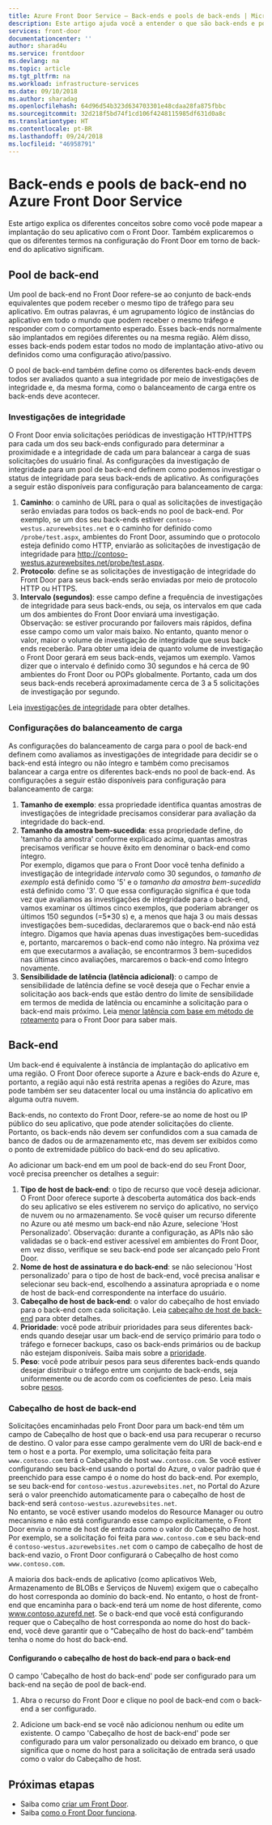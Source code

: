 ```yaml
---
title: Azure Front Door Service – Back-ends e pools de back-ends | Microsoft Docs
description: Este artigo ajuda você a entender o que são back-ends e pools de back-end para configuração do Front Door.
services: front-door
documentationcenter: ''
author: sharad4u
ms.service: frontdoor
ms.devlang: na
ms.topic: article
ms.tgt_pltfrm: na
ms.workload: infrastructure-services
ms.date: 09/10/2018
ms.author: sharadag
ms.openlocfilehash: 64d96d54b323d634703301e48cdaa28fa875fbbc
ms.sourcegitcommit: 32d218f5bd74f1cd106f4248115985df631d0a8c
ms.translationtype: HT
ms.contentlocale: pt-BR
ms.lasthandoff: 09/24/2018
ms.locfileid: "46958791"
---
```

# <a name="backends-and-backend-pools-in-azure-front-door-service"></a>Back-ends e pools de back-end no Azure Front Door Service
Este artigo explica os diferentes conceitos sobre como você pode mapear a implantação do seu aplicativo com o Front Door. Também explicaremos o que os diferentes termos na configuração do Front Door em torno de back-end do aplicativo significam.

## <a name="backend-pool"></a>Pool de back-end
Um pool de back-end no Front Door refere-se ao conjunto de back-ends equivalentes que podem receber o mesmo tipo de tráfego para seu aplicativo. Em outras palavras, é um agrupamento lógico de instâncias do aplicativo em todo o mundo que podem receber o mesmo tráfego e responder com o comportamento esperado. Esses back-ends normalmente são implantados em regiões diferentes ou na mesma região. Além disso, esses back-ends podem estar todos no modo de implantação ativo-ativo ou definidos como uma configuração ativo/passivo.

O pool de back-end também define como os diferentes back-ends devem todos ser avaliados quanto a sua integridade por meio de investigações de integridade e, da mesma forma, como o balanceamento de carga entre os back-ends deve acontecer.

### <a name="health-probes"></a>Investigações de integridade
O Front Door envia solicitações periódicas de investigação HTTP/HTTPS para cada um dos seu back-ends configurado para determinar a proximidade e a integridade de cada um para balancear a carga de suas solicitações do usuário final. As configurações da investigação de integridade para um pool de back-end definem como podemos investigar o status de integridade para seus back-ends de aplicativo. As configurações a seguir estão disponíveis para configuração para balanceamento de carga:

1. **Caminho**: o caminho de URL para o qual as solicitações de investigação serão enviadas para todos os back-ends no pool de back-end. Por exemplo, se um dos seu back-ends estiver `contoso-westus.azurewebsites.net` e o caminho for definido como `/probe/test.aspx`, ambientes do Front Door, assumindo que o protocolo esteja definido como HTTP, enviarão as solicitações de investigação de integridade para http://contoso-westus.azurewebsites.net/probe/test.aspx. 
2. **Protocolo**: define se as solicitações de investigação de integridade do Front Door para seus back-ends serão enviadas por meio de protocolo HTTP ou HTTPS.
3. **Intervalo (segundos)**: esse campo define a frequência de investigações de integridade para seus back-ends, ou seja, os intervalos em que cada um dos ambientes do Front Door enviará uma investigação. Observação: se estiver procurando por failovers mais rápidos, defina esse campo como um valor mais baixo. No entanto, quanto menor o valor, maior o volume de investigação de integridade que seus back-ends receberão. Para obter uma ideia de quanto volume de investigação o Front Door gerará em seus back-ends, vejamos um exemplo. Vamos dizer que o intervalo é definido como 30 segundos e há cerca de 90 ambientes do Front Door ou POPs globalmente. Portanto, cada um dos seus back-ends receberá aproximadamente cerca de 3 a 5 solicitações de investigação por segundo.

Leia [investigações de integridade](front-door-health-probes.md) para obter detalhes.

### <a name="load-balancing-settings"></a>Configurações do balanceamento de carga
As configurações do balanceamento de carga para o pool de back-end definem como avaliamos as investigações de integridade para decidir se o back-end está íntegro ou não íntegro e também como precisamos balancear a carga entre os diferentes back-ends no pool de back-end. As configurações a seguir estão disponíveis para configuração para balanceamento de carga:

1. **Tamanho de exemplo**: essa propriedade identifica quantas amostras de investigações de integridade precisamos considerar para avaliação da integridade do back-end.
2. **Tamanho da amostra bem-sucedida**: essa propriedade define, do 'tamanho da amostra' conforme explicado acima, quantas amostras precisamos verificar se houve êxito em denominar o back-end como íntegro. 
</br>Por exemplo, digamos que para o Front Door você tenha definido a investigação de integridade *intervalo* como 30 segundos, o *tamanho de exemplo* está definido como '5' e o *tamanho da amostra bem-sucedida* está definido como '3'. O que essa configuração significa é que toda vez que avaliamos as investigações de integridade para o back-end, vamos examinar os últimos cinco exemplos, que poderiam abranger os últimos 150 segundos (=5*30 s) e, a menos que haja 3 ou mais dessas investigações bem-sucedidas, declararemos que o back-end não está íntegro. Digamos que havia apenas duas investigações bem-sucedidas e, portanto, marcaremos o back-end como não íntegro. Na próxima vez em que executarmos a avaliação, se encontrarmos 3 bem-sucedidos nas últimas cinco avaliações, marcaremos o back-end como Íntegro novamente.
3. **Sensibilidade de latência (latência adicional)**: o campo de sensibilidade de latência define se você deseja que o Fechar envie a solicitação aos back-ends que estão dentro do limite de sensibilidade em termos de medida de latência ou encaminhe a solicitação para o back-end mais próximo. Leia [menor latência com base em método de roteamento](front-door-routing-methods.md#latency) para o Front Door para saber mais.

## <a name="backend"></a>Back-end
Um back-end é equivalente à instância de implantação do aplicativo em uma região. O Front Door oferece suporte a Azure e back-ends do Azure e, portanto, a região aqui não está restrita apenas a regiões do Azure, mas pode também ser seu datacenter local ou uma instância do aplicativo em alguma outra nuvem.

Back-ends, no contexto do Front Door, refere-se ao nome de host ou IP público do seu aplicativo, que pode atender solicitações do cliente. Portanto, os back-ends não devem ser confundidos com a sua camada de banco de dados ou de armazenamento etc, mas devem ser exibidos como o ponto de extremidade público do back-end do seu aplicativo.

Ao adicionar um back-end em um pool de back-end do seu Front Door, você precisa preencher os detalhes a seguir:

1. **Tipo de host de back-end**: o tipo de recurso que você deseja adicionar. O Front Door oferece suporte à descoberta automática dos back-ends do seu aplicativo se eles estiverem no serviço do aplicativo, no serviço de nuvem ou no armazenamento. Se você quiser um recurso diferente no Azure ou até mesmo um back-end não Azure, selecione 'Host Personalizado'. Observação: durante a configuração, as APIs não são validadas se o back-end estiver acessível em ambientes do Front Door, em vez disso, verifique se seu back-end pode ser alcançado pelo Front Door. 
2. **Nome de host de assinatura e do back-end**: se não selecionou 'Host personalizado' para o tipo de host de back-end, você precisa analisar e selecionar seu back-end, escolhendo a assinatura apropriada e o nome de host de back-end correspondente na interface do usuário.
3. **Cabeçalho de host de back-end**: o valor do cabeçalho de host enviado para o back-end com cada solicitação. Leia [cabeçalho de host de back-end](#hostheader) para obter detalhes.
4. **Prioridade**: você pode atribuir prioridades para seus diferentes back-ends quando desejar usar um back-end de serviço primário para todo o tráfego e fornecer backups, caso os back-ends primários ou de backup não estejam disponíveis. Saiba mais sobre a [prioridade](front-door-routing-methods.md#priority).
5. **Peso**: você pode atribuir pesos para seus diferentes back-ends quando desejar distribuir o tráfego entre um conjunto de back-ends, seja uniformemente ou de acordo com os coeficientes de peso. Leia mais sobre [pesos](front-door-routing-methods.md#weighted).


### <a name = "hostheader"></a>Cabeçalho de host de back-end

Solicitações encaminhadas pelo Front Door para um back-end têm um campo de Cabeçalho de host que o back-end usa para recuperar o recurso de destino. O valor para esse campo geralmente vem do URI de back-end e tem o host e a porta. Por exemplo, uma solicitação feita para `www.contoso.com` terá o Cabeçalho de host `www.contoso.com`. Se você estiver configurando seu back-end usando o portal do Azure, o valor padrão que é preenchido para esse campo é o nome do host do back-end. Por exemplo, se seu back-end for `contoso-westus.azurewebsites.net`, no Portal do Azure será o valor preenchido automaticamente para o cabeçalho de host de back-end será `contoso-westus.azurewebsites.net`. 
</br>No entanto, se você estiver usando modelos do Resource Manager ou outro mecanismo e não está configurando esse campo explicitamente, o Front Door envia o nome de host de entrada como o valor do Cabeçalho de host. Por exemplo, se a solicitação foi feita para `www.contoso.com` e seu back-end é `contoso-westus.azurewebsites.net` com o campo de cabeçalho de host de back-end vazio, o Front Door configurará o Cabeçalho de host como `www.contoso.com`.

A maioria dos back-ends de aplicativo (como aplicativos Web, Armazenamento de BLOBs e Serviços de Nuvem) exigem que o cabeçalho do host corresponda ao domínio do back-end. No entanto, o host de front-end que encaminha para o back-end terá um nome de host diferente, como www.contoso.azurefd.net. Se o back-end que você está configurando requer que o Cabeçalho de host corresponda ao nome do host do back-end, você deve garantir que o “Cabeçalho de host do back-end” também tenha o nome do host do back-end.

#### <a name="configuring-the-backend-host-header-for-the-backend"></a>Configurando o cabeçalho de host do back-end para o back-end
O campo 'Cabeçalho de host do back-end' pode ser configurado para um back-end na seção de pool de back-end.

1. Abra o recurso do Front Door e clique no pool de back-end com o back-end a ser configurado.

2. Adicione um back-end se você não adicionou nenhum ou edite um existente. O campo 'Cabeçalho de host de back-end' pode ser configurado para um valor personalizado ou deixado em branco, o que significa que o nome do host para a solicitação de entrada será usado como o valor do Cabeçalho de host.



## <a name="next-steps"></a>Próximas etapas

- Saiba como [criar um Front Door](quickstart-create-front-door.md).
- Saiba [como o Front Door funciona](front-door-routing-architecture.md).
